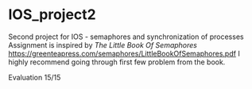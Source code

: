 # IOS_project2

Second project for IOS - semaphores and synchronization of processes
Assignment is inspired by *The Little Book Of Semaphores* https://greenteapress.com/semaphores/LittleBookOfSemaphores.pdf
I highly recommend going through first few problem from the book.

Evaluation 15/15

